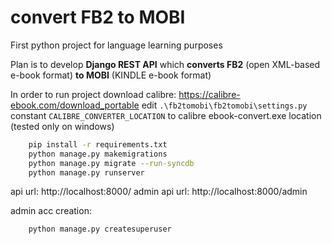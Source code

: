 # convert FB2 to MOBI

First python project for language learning purposes

Plan is to develop **Django REST API** which **converts FB2** (open XML-based e-book format) **to MOBI** (KINDLE e-book format)

In order to run project download calibre: https://calibre-ebook.com/download_portable
edit `.\fb2tomobi\fb2tomobi\settings.py` constant `CALIBRE_CONVERTER_LOCATION` to calibre ebook-convert.exe location (tested only on windows)

```bash
    pip install -r requirements.txt
    python manage.py makemigrations
    python manage.py migrate --run-syncdb
    python manage.py runserver
```

api url: http://localhost:8000/
admin api url: http://localhost:8000/admin

admin acc creation:

```bash
    python manage.py createsuperuser
```
